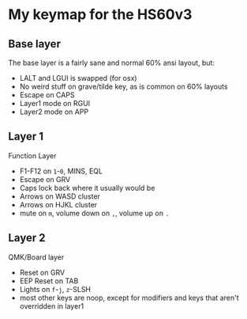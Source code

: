 My keymap for the HS60v3
========================

Base layer
----------
The base layer is a fairly sane and normal 60% ansi layout, but:

- LALT and LGUI is swapped (for osx)
- No weird stuff on grave/tilde key, as is common on 60% layouts
- Escape on CAPS
- Layer1 mode on RGUI
- Layer2 mode on APP


Layer 1
-------
Function Layer

- F1-F12 on `1`-`0`, MINS, EQL
- Escape on GRV
- Caps lock back where it usually would be
- Arrows on WASD cluster
- Arrows on HJKL cluster
- mute on `m`, volume down on `,`, volume up on `.` 


Layer 2
-------
QMK/Board layer

- Reset on GRV
- EEP Reset on TAB
- Lights on `f`-`j`, `z`-SLSH
- most other keys are noop, except for modifiers and keys that aren't overridden
  in layer1
